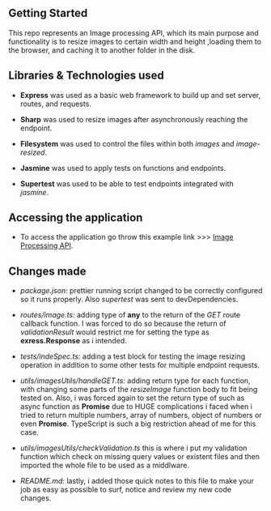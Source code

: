 ## Getting Started

This repo represents an Image processing API, which its main purpose and functionality is to resize images to certain width and height ,loading them to the browser, and caching it to another folder in the disk.

## Libraries & Technologies used

- **Express**
was used as a basic web framework to build up and set server, routes, and requests.

- **Sharp**
was used to resize images after asynchronously reaching the endpoint.

- **Filesystem**
was used to control the files within both *images* and *image-resized*.
 
- **Jasmine**
was used to apply tests on functions and endpoints.

- **Supertest**
was used to be able to test endpoints integrated with *jasmine*.


## Accessing the application
- To access the application go throw this example link >>> [Image Processing API](http://localhost:3000/api/images?filename=fjord&width=200&height=200).



## Changes made

- *package.json:* prettier running script changed to be correctly configured so it runs properly. Also *supertest* was sent to devDependencies.

- *routes/image.ts:* adding type of **any** to the return of the *GET* route callback function. I was forced to do so because the return of *validationResult* would restrict me for setting the type as **exress.Response** as i intended.

- *tests/indeSpec.ts:* adding a test block for testing the image resizing operation in addition to some other tests for multiple endpoint requests.

- *utils/imagesUtils/handleGET.ts:* adding return type for each function, with changing some parts of the *resizeImage* function body to fit being tested on. Also, i was forced again to set the return type of such as async function as **Promise<any>** due to HUGE complications i faced when i tried to return multiple numbers, array of numbers, object of numbers or even **Promise<Metadata>**. TypeScript is such a big restriction ahead of me for this case.

- *utils/imagesUtils/checkValidation.ts* this is where i put my validation function which check on missing query values or existent files and then imported the whole file to be used as a middlware.

- *README.md:* lastly, i added those quick notes to this file to make your job as easy as possible to surf, notice and review my new code changes.